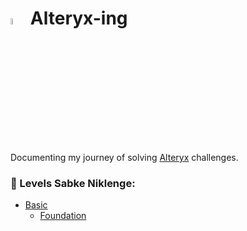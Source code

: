 # <img src="https://community.alteryx.com/t5/image/serverpage/image-id/259688iF6C1C4BD0BC11851?v=v2" width="5%" height="5%"> Alteryx-ing
Documenting my journey of solving [Alteryx](https://community.alteryx.com/t5/Weekly-Challenges/bd-p/weeklychallenge#post_time|solved-and-unsolved||1) challenges.


### 🎯 Levels Sabke Niklenge:
- [Basic](https://github.com/5ifar/Alteryx-ing/tree/main/Basic%20Difficulty)
  - [Foundation](https://github.com/5ifar/Alteryx-ing/tree/main/Basic%20Difficulty/Foundation%20Level)

